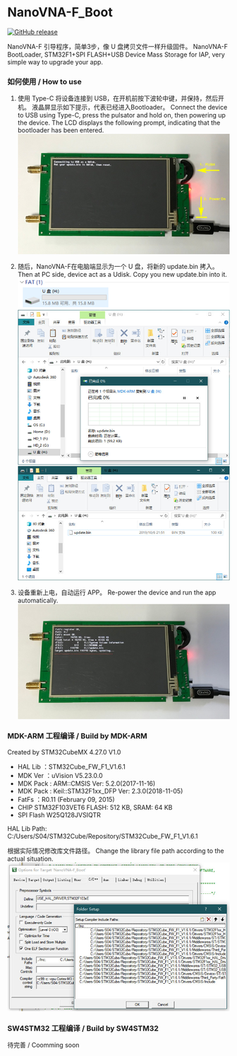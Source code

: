 # NanoVNA-F_Boot

[![GitHub release](https://img.shields.io/github/release/flyoob/NanoVNA-F_Boot.svg?style=flat)][release]

[release]: https://github.com/flyoob/NanoVNA-F_Boot/releases

NanoVNA-F  引导程序，简单3步，像 U 盘拷贝文件一样升级固件。
NanoVNA-F BootLoader, STM32F1+SPI FLASH+USB Device Mass Storage for IAP, very simple way to upgrade your app.

### 如何使用 / How to use
1. 使用 Type-C 将设备连接到 USB，在开机前按下波轮中键，并保持，然后开机。
   液晶屏显示如下提示，代表已经进入Bootloader。
   Connect the device to USB using Type-C, press the pulsator and hold on, then powering up the device.
   The LCD displays the following prompt, indicating that the bootloader has been entered.
![1](/Img/STM32.jpg)

2. 随后，NanoVNA-F在电脑端显示为一个 U 盘，将新的 update.bin 拷入。
   Then at PC side, device act as a Udisk. Copy you new update.bin into it.
![2](/Img/PC_Udisk.png)
![3](/Img/Copy_bin.jpg)
![3](/Img/Copy_bin_1.jpg)

3. 设备重新上电，自动运行 APP。
   Re-power the device and run the app automatically.
![3](/Img/STM32_RUNAPP.jpg)

### MDK-ARM 工程编译 / Build by MDK-ARM
Created by STM32CubeMX 4.27.0 V1.0
* HAL Lib  ：STM32Cube_FW_F1_V1.6.1
* MDK Ver  ：uVision V5.23.0.0
* MDK Pack : ARM::CMSIS Ver: 5.2.0(2017-11-16)
* MDK Pack : Keil::STM32F1xx_DFP Ver: 2.3.0(2018-11-05)
* FatFs    ：R0.11 (February 09, 2015)
* CHIP
STM32F103VET6 FLASH: 512 KB, SRAM: 64 KB
* SPI Flash
W25Q128JVSIQTR

HAL Lib Path: C:/Users/S04/STM32Cube/Repository/STM32Cube_FW_F1_V1.6.1

根据实际情况修改库文件路径。
Change the library file path according to the actual situation.
![4](/Img/MDK-ARM.jpg)

### SW4STM32 工程编译 / Build by SW4STM32
待完善 / Coomming soon
